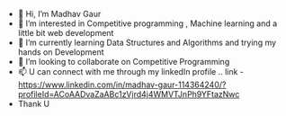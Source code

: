 - 👋 Hi, I’m Madhav Gaur
- 👀 I’m interested in Competitive programming , Machine learning and a little bit web development
- 🌱 I’m currently learning Data Structures and Algorithms and trying my hands on Development
- 💞️ I’m looking to collaborate on Competitive Programming
- 📫 U can connect with me through my linkedIn profile .. link - https://www.linkedin.com/in/madhav-gaur-114364240/?profileId=ACoAADvaZaABc1zVjrd4j4WMVTJnPh9YFtazNwc
- Thank U 

<!---
bt-ech/bt-ech is a ✨ special ✨ repository because its `README.md` (this file) appears on your GitHub profile.
You can click the Preview link to take a look at your changes.
--->
